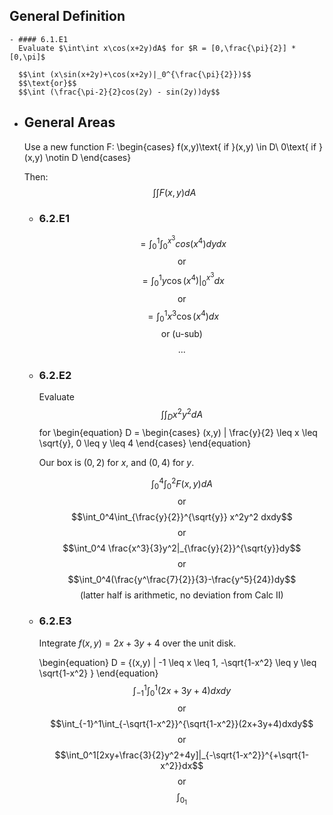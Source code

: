 ## General Definition
	- #### 6.1.E1
	  Evaluate $\int\int x\cos(x+2y)dA$ for $R = [0,\frac{\pi}{2}] * [0,\pi]$
	  
	  $$\int (x\sin(x+2y)+\cos(x+2y)|_0^{\frac{\pi}{2}})$$
	  $$\text{or}$$
	  $$\int (\frac{\pi-2}{2}cos(2y) - sin(2y))dy$$
- ## General Areas
  Use a new function F:
  \begin{cases}
  f(x,y)\text{ if }(x,y) \in D\\
  0\text{ if }(x,y) \notin D
  \end{cases}
  
  Then:
  $$\int\int F(x,y) dA$$
	- ### 6.2.E1
	  $$=\int_0^1\int_0^{x^3}cos(x^4)dydx$$
	  $$\text{or}$$
	  $$=\int_0^1y\cos(x^4)|_0^{x^3}dx$$
	  $$\text{or}$$
	  $$=\int_0^1x^3\cos(x^4)dx$$
	  $$\text{or (u-sub)}$$
	  $$\text{...}$$
	- ### 6.2.E2
	  Evaluate $$\int\int_Dx^2y^2dA$$ for 
	  \begin{equation}
	  D = 
	  \begin{cases}
	  (x,y) | \frac{y}{2} \leq x \leq \sqrt{y}, 0 \leq y \leq 4
	  \end{cases}
	  \end{equation}
	  
	  Our box is $(0,2)$ for $x$, and $(0,4)$ for $y$.
	  
	  $$\int_0^4\int_0^2 F(x,y)dA$$
	  $$\text{or}$$
	  $$\int_0^4\int_{\frac{y}{2}}^{\sqrt{y}} x^2y^2 dxdy$$
	  $$\text{or}$$
	  $$\int_0^4 \frac{x^3}{3}y^2|_{\frac{y}{2}}^{\sqrt{y}}dy$$
	  $$\text{or}$$
	  $$\int_0^4(\frac{y^\frac{7}{2}}{3}-\frac{y^5}{24})dy$$
	  $$\text{(latter half is arithmetic, no deviation from Calc II)}$$
	- ### 6.2.E3
	  Integrate $f(x,y) = 2x+3y+4$ over the unit disk.
	  
	  \begin{equation}
	  D = \{(x,y) | -1 \leq x \leq 1, -\sqrt{1-x^2} \leq y \leq \sqrt{1-x^2} \}
	  \end{equation}
	  $$\int_{-1}^1\int_0^1(2x+3y+4)dxdy$$
	  $$\text{or}$$
	  $$\int_{-1}^1\int_{-\sqrt{1-x^2}}^{\sqrt{1-x^2}}(2x+3y+4)dxdy$$
	  $$\text{or}$$
	  $$\int_0^1[2xy+\frac{3}{2}y^2+4y]|_{-\sqrt{1-x^2}}^{+\sqrt{1-x^2}}dx$$
	  $$\text{or}$$
	  $$\int_0_1$$